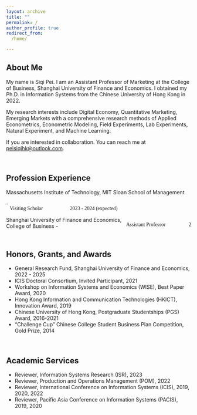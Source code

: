 ```yaml
---
layout: archive
title: ""
permalink: /
author_profile: true
redirect_from:
  /home/

---
```


## <left> About Me </left>

My name is Siqi Pei. I am an Assistant Professor of Marketing at the College of Business, Shanghai University of Finance and Economics. 
I obtained my Ph.D. in Information Systems from the Chinese University of Hong Kong in 2022.

My research interests include Digital Economy, Quantitative Marketing, Emerging Markets with a comprehensive research methods of Applied Econometrics, Econometric Modeling, Field Experiments, Lab Experiments,
Natural Experiment, and Machine Learning.

If you are interested in collaboration. You can reach me at [peisiqihk@outlook.com](mailto:peisiqihk@outlook.com).

<br>

## <left> Profession Experience </left>
<style>
pre {
  font-family: "Academicons";
}
</style>

Massachusetts Institute of Technology, MIT Sloan School of Management
<div style="display: flex; align-items: flex-start;">
- <pre> Visiting Scholar                     2023 - 2024 (expected) </pre>
</div>
  
<div style="display: flex; align-items: flex-start;">
Shanghai University of Finance and Economics, College of Business
- <pre> Assistant Professor                  2022 - Present</pre>
</div>
  



<br>  

## <left> Honors, Grants, and Awards </left>
- General Research Fund, Shanghai University of Finance and Economics, 2022 - 2025  
- ICIS Doctoral Consortium, Invited Participant, 2021  
- Workshop on Information Systems and Economics (WISE), Best Paper Award, 2020  
- Hong Kong Information and Communication Technologies (HKICT), Innovation Award, 2019  
- Chinese University of Hong Kong, Postgraduate Studentships (PGS) Award, 2016-2021  
- “Challenge Cup” Chinese College Student Business Plan Competition, Gold Prize, 2014

<br>  

## <left> Academic Services </left>
- Reviewer, Information Systems Research (ISR), 2023  
- Reviewer, Production and Operations Management (POM), 2022  
- Reviewer, International Conference on Information Systems (ICIS), 2019, 2020, 2022  
- Reviewer, Pacific Asia Conference on Information Systems (PACIS), 2019, 2020  


